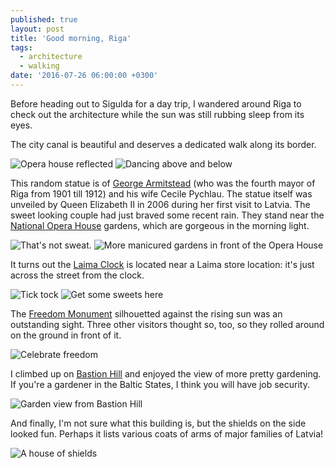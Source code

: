 ```yaml
---
published: true
layout: post
title: 'Good morning, Riga'
tags:
  - architecture
  - walking
date: '2016-07-26 06:00:00 +0300'
---
```

Before heading out to Sigulda for a day trip, I wandered around Riga to check out the architecture while the sun was still rubbing sleep from its eyes.

<!--more-->

The city canal is beautiful and deserves a dedicated walk along its border.

![Opera house reflected]({{site.baseurl}}/images/2016/07/26/good-morning-riga/canal-opera.jpeg)
![Dancing above and below]({{site.baseurl}}/images/2016/07/26/good-morning-riga/canal-statue.jpeg)

This random statue is of [George Armitstead](https://en.m.wikipedia.org/wiki/George_Armitstead_(mayor)) (who was the fourth mayor of Riga from 1901 till 1912) and his wife Cecile Pychlau. The statue itself was unveiled by Queen Elizabeth II in 2006 during her first visit to Latvia. The sweet looking couple had just braved some recent rain. They stand near the [National Opera House](http://www.opera.lv/en/home) gardens, which are gorgeous in the morning light.

![That's not sweat.]({{site.baseurl}}/images/2016/07/26/good-morning-riga/opera-armitstead.jpeg)
![More manicured gardens in front of the Opera House]({{site.baseurl}}/images/2016/07/26/good-morning-riga/opera-gardens.jpeg)

It turns out the [Laima Clock](https://www.likealocalguide.com/riga/laima-clock) is located near a Laima store location: it's just across the street from the clock.

![Tick tock]({{site.baseurl}}/images/2016/07/26/good-morning-riga/laima-clock.jpeg)
![Get some sweets here]({{site.baseurl}}/images/2016/07/26/good-morning-riga/laima-shop.jpeg)

The [Freedom Monument](http://www.local-life.com/riga/culture/65-Freedom_Monument) silhouetted against the rising sun was an outstanding sight. Three other visitors thought so, too, so they rolled around on the ground in front of it.

![Celebrate freedom]({{site.baseurl}}/images/2016/07/26/good-morning-riga/freedom.jpeg)

I climbed up on [Bastion Hill](http://www.riga-guide.com/sights/bastejkalns-bastion-hill-riga/) and enjoyed the view of more pretty gardening. If you're a gardener in the Baltic States, I think you will have job security.

![Garden view from Bastion Hill]({{site.baseurl}}/images/2016/07/26/good-morning-riga/bastion-gardens.jpeg)

And finally, I'm not sure what this building is, but the shields on the side looked fun. Perhaps it lists various coats of arms of major families of Latvia!

![A house of shields]({{site.baseurl}}/images/2016/07/26/good-morning-riga/house-of-shields.jpeg)